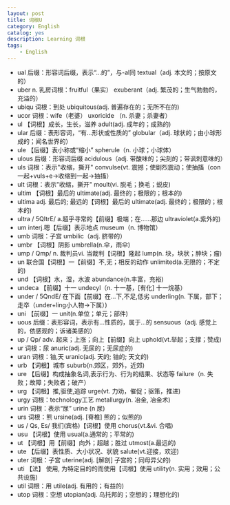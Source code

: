 ```yaml
---
layout: post
title: 词根U
category: English
catalog: yes
description: Learning 词根
tags:
    - English
---
```

* ual 后缀：形容词后缀，表示“...的”，与-al同 textual（adj. 本文的；按原文的）
* uber    n. 乳房词根：fruitful（果实）    exuberant（adj. 繁茂的；生气勃勃的，充溢的）
* ubiqu   词根：到处   ubiquitous(adj. 普遍存在的；无所不在的)
* ucor    词根：wife（老婆） uxoricide （n. 杀妻；杀妻者）
* ul  【词根】成长，生长，滋养    adult(adj. 成年的；成熟的)
* ular    后缀：表形容词，“有…形状或性质的”  globular（adj. 球状的；由小球形成的；闻名世界的）
* ule 【后缀】表小称或“缩小”    spherule（n. 小球；小球体）
* ulous   后缀：形容词后缀    acidulous（adj. 带酸味的；尖刻的；带讽刺意味的）
* uls 词根：表示"收缩，撕开"    convulse(vt. 震撼；使剧烈震动；使抽搐（con一起+vuls+e→收缩到一起→抽搐）
* ult 词根：表示"收缩，撕开"    moult(vi. 脱毛；换毛；蜕皮)
* ultim   【词根】最后的 ultimate(adj. 最终的；极限的；根本的)
* ultima  adj.  最后的; 最远的【词根】最后的   ultimate(adj. 最终的；极限的；根本的)
* ultra   / 5QltrE/  a.超乎寻常的【前缀】极端；在……那边  ultraviolet(a.紫外的)
* um  interj.嗯【后缀】表示地点    museum（n. 博物馆）
* umb 词根：子宫   umbilic（adj. 脐带的）
* umbr    【词根】阴影  umbrella(n.伞，雨伞)
* ump / Qmp/ n. 裁判员vi. 当裁判【词根】隆起  lump(n. 块，块状；肿块；瘤)
* un  联合国【词根】一【前缀】不,无；相反的动作   unlimited(a.无限的；不定的)
* und 【词根】水，湿，水波  abundance(n.丰富，充裕)
* undeca  【前缀】十一  undecyl（n. 十一基，[有化] 十一烷基）
* under   / 5QndE/  在下面【前缀】在…下,不足,低劣  underling(n. 下属，部下；走卒（under+ling小人物→下属）)
* uni 【前缀】一   unit(n.单位；单元；部件)
* uous    后缀：表形容词，表示有...性质的，属于...的    sensuous（adj. 感觉上的，依感观的；诉诸美感的）
* up  / Qp/  adv. 起来；上涨；向上【前缀】向上  uphold(vt.举起；支撑；赞成)
* ur  词根：尿    anuric(adj. 无尿的；无尿症的)
* uran    词根：铀,天  uranic(adj.  天的; 铀的; 天文的)
* urb 【词根】城市  suburb(n.郊区，郊外，近郊)
* ure 【后缀】构成抽象名词,表示行为、行为的结果、状态等   failure（n. 失败；故障；失败者；破产）
* urg 【词根】推,驱使,追踪 urge(vt. 力劝，催促；驱策，推进)
* urgy    词根：technology工艺 metallurgy(n.  冶金, 冶金术)
* urin    词根：表示“尿”    urine (n 尿)
* urs 词根：熊    ursine(adj. [脊椎] 熊的；似熊的)
* us  / Qs, Es/  我们(宾格)【词根】使用 chorus(vt.&vi. 合唱)
* usu 【词根】使用  usual(a.通常的；平常的)
* ut  【词根】用【前缀】向外；超越；胜过   utmost(a.最远的)
* ute 【后缀】表性质、大小状况、状貌 salute(vt.迎接，欢迎)
* uter    词根：子宫   uterine(adj. [解剖] 子宫的；同母异父的)
* uti 【法】 使用, 为特定目的的而使用【词根】使用 utility(n. 实用；效用；公共设施)
* util    词根：用    utile(adj. 有用的；有益的)
* utop    词根：空想   utopian(adj. 乌托邦的；空想的；理想化的)
